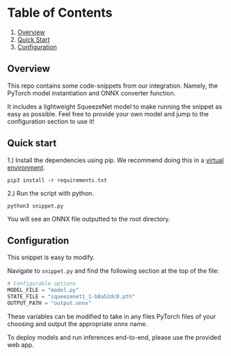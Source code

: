 # Table of Contents
1. [Overview](#overview)
2. [Quick Start](#quickstart)
3. [Configuration](#configuration)


<a name="overview"></a>
## Overview

This repo contains some code-snippets from our integration. Namely, the PyTorch model instantiation and ONNX converter function.

It includes a lightweight SqueezeNet model to make running the snippet as easy as possible. Feel free to provide your own model and 
jump to the configuration section to use it!


<a name="quickstart"></a>
## Quick start

1.) Install the dependencies using pip. We recommend doing this in a [virtual environment](https://docs.python.org/3/tutorial/venv.html#creating-virtual-environments).

```shell
pip3 install -r requirements.txt
```

2.) Run the script with python.

```shell
python3 snippet.py
```

You will see an ONNX file outputted to the root directory.


<a name="configuration"></a>
## Configuration

This snippet is easy to modify. 

Navigate to `snippet.py` and find the following section at the top of the file:

```python
# Configurable options
MODEL_FILE = "model.py"
STATE_FILE = "squeezenet1_1-b8a52dc0.pth"
OUTPUT_PATH = "output.onnx"
```

These variables can be modified to take in any files PyTorch files of your choosing and output the appropriate onnx name. 


To deploy models and run inferences end-to-end, please use the provided web app. 
